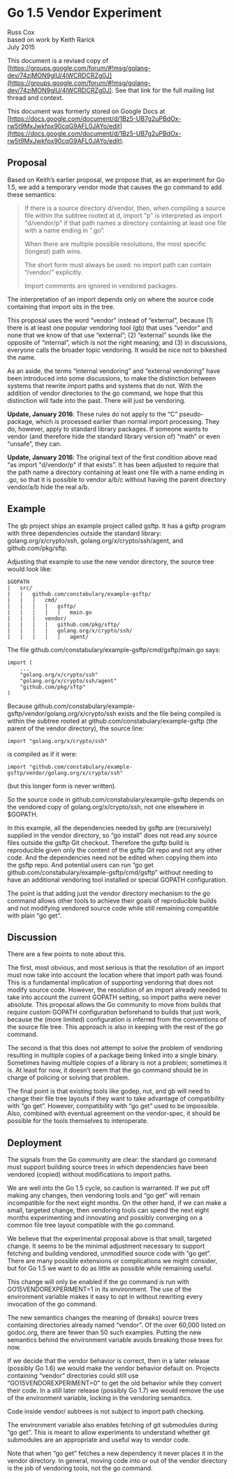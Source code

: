 # Go 1.5 Vendor Experiment

Russ Cox\
based on work by Keith Rarick\
July 2015

This document is a revised copy of [https://groups.google.com/forum/#!msg/golang-dev/74zjMON9glU/4lWCRDCRZg0J](https://groups.google.com/forum/#!msg/golang-dev/74zjMON9glU/4lWCRDCRZg0J). See that link for the full mailing list thread and context.

This document was formerly stored on Google Docs at [https://docs.google.com/document/d/1Bz5-UB7g2uPBdOx-rw5t9MxJwkfpx90cqG9AFL0JAYo/edit](https://docs.google.com/document/d/1Bz5-UB7g2uPBdOx-rw5t9MxJwkfpx90cqG9AFL0JAYo/edit).

## Proposal

Based on Keith’s earlier proposal, we propose that, as an experiment for Go 1.5, we add a temporary vendor mode that causes the go command to add these semantics:

> If there is a source directory d/vendor, then, when compiling a source file within the subtree rooted at d, import "p" is interpreted as import "d/vendor/p" if that path names a directory containing at least one file with a name ending in “.go”.
> 
> When there are multiple possible resolutions, the most specific (longest) path wins.
> 
> The short form must always be used: no import path can contain “/vendor/” explicitly.
> 
> Import comments are ignored in vendored packages.

The interpretation of an import depends only on where the source code containing that import sits in the tree.

This proposal uses the word “vendor” instead of “external”, because (1) there is at least one popular vendoring tool (gb) that uses “vendor” and none that we know of that use “external”; (2) “external” sounds like the opposite of “internal”, which is not the right meaning; and (3) in discussions, everyone calls the broader topic vendoring. It would be nice not to bikeshed the name.

As an aside, the terms “internal vendoring” and “external vendoring” have been introduced into some discussions, to make the distinction between systems that rewrite import paths and systems that do not. With the addition of vendor directories to the go command, we hope that this distinction will fade into the past. There will just be vendoring.

**Update, January 2016**: These rules do not apply to the “C” pseudo-package, which is processed earlier than normal import processing. They do, however, apply to standard library packages. If someone wants to vendor (and therefore hide the standard library version of) “math” or even “unsafe”, they can.

**Update, January 2016**: The original text of the first condition above read “as import "d/vendor/p" if that exists”. It has been adjusted to require that the path name a directory containing at least one file with a name ending in .go, so that it is possible to vendor a/b/c without having the parent directory vendor/a/b hide the real a/b.

## Example

The gb project ships an example project called gsftp. It has a gsftp program with three dependencies outside the standard library: golang.org/x/crypto/ssh, golang.org/x/crypto/ssh/agent, and github.com/pkg/sftp.

Adjusting that example to use the new vendor directory, the source tree would look like:

	$GOPATH
	|	src/
	|	|	github.com/constabulary/example-gsftp/
	|	|	|	cmd/
	|	|	|	|	gsftp/
	|	|	|	|	|	main.go
	|	|	|	vendor/
	|	|	|	|	github.com/pkg/sftp/
	|	|	|	|	golang.org/x/crypto/ssh/
	|	|	|	|	|	agent/

The file github.com/constabulary/example-gsftp/cmd/gsftp/main.go says:

	import (
		...
		"golang.org/x/crypto/ssh"
		"golang.org/x/crypto/ssh/agent"
		"github.com/pkg/sftp"
	)

Because github.com/constabulary/example-gsftp/vendor/golang.org/x/crypto/ssh exists and the file being compiled is within the subtree rooted at github.com/constabulary/example-gsftp (the parent of the vendor directory), the source line:

	import "golang.org/x/crypto/ssh"

is compiled as if it were:

	import "github.com/constabulary/example-gsftp/vendor/golang.org/x/crypto/ssh"

(but this longer form is never written).

So the source code in github.com/constabulary/example-gsftp depends on the vendored copy of golang.org/x/crypto/ssh, not one elsewhere in $GOPATH.

In this example, all the dependencies needed by gsftp are (recursively) supplied in the vendor directory, so “go install” does not read any source files outside the gsftp Git checkout. Therefore the gsftp build is reproducible given only the content of the gsftp Git repo and not any other code. And the dependencies need not be edited when copying them into the gsftp repo. And potential users can run “go get github.com/constabulary/example-gsftp/cmd/gsftp” without needing to have an additional vendoring tool installed or special GOPATH configuration.

The point is that adding just the vendor directory mechanism to the go command allows other tools to achieve their goals of reproducible builds and not modifying vendored source code while still remaining compatible with plain “go get”.

## Discussion

There are a few points to note about this. 

The first, most obvious, and most serious is that the resolution of an import must now take into account the location where that import path was found. This is a fundamental implication of supporting vendoring that does not modify source code. However, the resolution of an import already needed to take into account the current GOPATH setting, so import paths were never absolute. This proposal allows the Go community to move from builds that require custom GOPATH configuration beforehand to builds that just work, because the (more limited) configuration is inferred from the conventions of the source file tree. This approach is also in keeping with the rest of the go command.

The second is that this does not attempt to solve the problem of vendoring resulting in multiple copies of a package being linked into a single binary. Sometimes having multiple copies of a library is not a problem; sometimes it is. At least for now, it doesn’t seem that the go command should be in charge of policing or solving that problem.

The final point is that existing tools like godep, nut, and gb will need to change their file tree layouts if they want to take advantage of compatibility with “go get”. However, compatibility with “go get” used to be impossible. Also, combined with eventual agreement on the vendor-spec, it should be possible for the tools themselves to interoperate.

## Deployment

The signals from the Go community are clear: the standard go command must support building source trees in which dependencies have been vendored (copied) without modifications to import paths.

We are well into the Go 1.5 cycle, so caution is warranted. If we put off making any changes, then vendoring tools and “go get” will remain incompatible for the next eight months. On the other hand, if we can make a small, targeted change, then vendoring tools can spend the next eight months experimenting and innovating and possibly converging on a common file tree layout compatible with the go command.

We believe that the experimental proposal above is that small, targeted change. It seems to be the minimal adjustment necessary to support fetching and building vendored, unmodified source code with “go get”. There are many possible extensions or complications we might consider, but for Go 1.5 we want to do as little as possible while remaining useful.

This change will only be enabled if the go command is run with GO15VENDOREXPERIMENT=1 in its environment. The use of the environment variable makes it easy to opt in without rewriting every invocation of the go command.

The new semantics changes the meaning of (breaks) source trees containing directories already named “vendor”. Of the over 60,000 listed on godoc.org, there are fewer than 50 such examples. Putting the new semantics behind the environment variable avoids breaking those trees for now.

If we decide that the vendor behavior is correct, then in a later release (possibly Go 1.6) we would make the vendor behavior default on. Projects containing “vendor” directories could still use “GO15VENDOREXPERIMENT=0” to get the old behavior while they convert their code. In a still later release (possibly Go 1.7) we would remove the use of the environment variable, locking in the vendoring semantics.

Code inside vendor/ subtrees is not subject to import path checking.

The environment variable also enables fetching of git submodules during “go get”. This is meant to allow experiments to understand whether git submodules are an appropriate and useful way to vendor code.

Note that when “go get” fetches a new dependency it never places it in the vendor directory. In general, moving code into or out of the vendor directory is the job of vendoring tools, not the go command.

